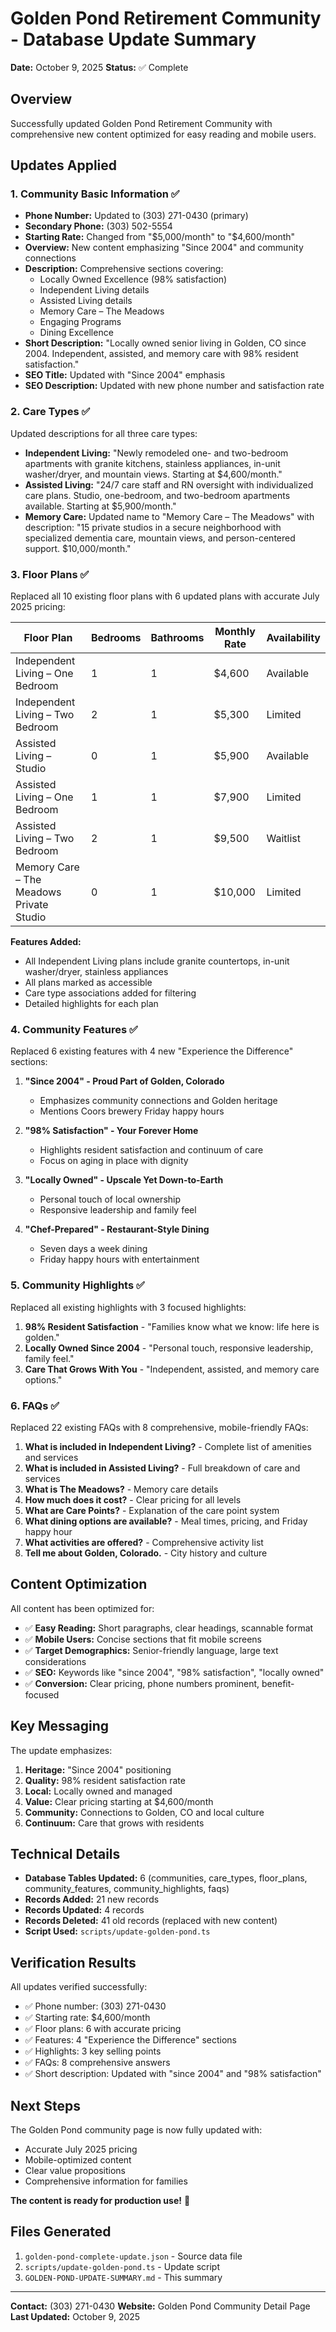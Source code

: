 # Golden Pond Retirement Community - Database Update Summary

**Date:** October 9, 2025
**Status:** ✅ Complete

## Overview

Successfully updated Golden Pond Retirement Community with comprehensive new content optimized for easy reading and mobile users.

## Updates Applied

### 1. Community Basic Information ✅
- **Phone Number:** Updated to (303) 271-0430 (primary)
- **Secondary Phone:** (303) 502-5554
- **Starting Rate:** Changed from "$5,000/month" to "$4,600/month"
- **Overview:** New content emphasizing "Since 2004" and community connections
- **Description:** Comprehensive sections covering:
  - Locally Owned Excellence (98% satisfaction)
  - Independent Living details
  - Assisted Living details
  - Memory Care – The Meadows
  - Engaging Programs
  - Dining Excellence
- **Short Description:** "Locally owned senior living in Golden, CO since 2004. Independent, assisted, and memory care with 98% resident satisfaction."
- **SEO Title:** Updated with "Since 2004" emphasis
- **SEO Description:** Updated with new phone number and satisfaction rate

### 2. Care Types ✅
Updated descriptions for all three care types:

- **Independent Living:** "Newly remodeled one- and two-bedroom apartments with granite kitchens, stainless appliances, in-unit washer/dryer, and mountain views. Starting at $4,600/month."
- **Assisted Living:** "24/7 care staff and RN oversight with individualized care plans. Studio, one-bedroom, and two-bedroom apartments available. Starting at $5,900/month."
- **Memory Care:** Updated name to "Memory Care – The Meadows" with description: "15 private studios in a secure neighborhood with specialized dementia care, mountain views, and person-centered support. $10,000/month."

### 3. Floor Plans ✅
Replaced all 10 existing floor plans with 6 updated plans with accurate July 2025 pricing:

| Floor Plan | Bedrooms | Bathrooms | Monthly Rate | Availability |
|------------|----------|-----------|--------------|--------------|
| Independent Living – One Bedroom | 1 | 1 | $4,600 | Available |
| Independent Living – Two Bedroom | 2 | 1 | $5,300 | Limited |
| Assisted Living – Studio | 0 | 1 | $5,900 | Available |
| Assisted Living – One Bedroom | 1 | 1 | $7,900 | Limited |
| Assisted Living – Two Bedroom | 2 | 1 | $9,500 | Waitlist |
| Memory Care – The Meadows Private Studio | 0 | 1 | $10,000 | Limited |

**Features Added:**
- All Independent Living plans include granite countertops, in-unit washer/dryer, stainless appliances
- All plans marked as accessible
- Care type associations added for filtering
- Detailed highlights for each plan

### 4. Community Features ✅
Replaced 6 existing features with 4 new "Experience the Difference" sections:

1. **"Since 2004" - Proud Part of Golden, Colorado**
   - Emphasizes community connections and Golden heritage
   - Mentions Coors brewery Friday happy hours

2. **"98% Satisfaction" - Your Forever Home**
   - Highlights resident satisfaction and continuum of care
   - Focus on aging in place with dignity

3. **"Locally Owned" - Upscale Yet Down-to-Earth**
   - Personal touch of local ownership
   - Responsive leadership and family feel

4. **"Chef-Prepared" - Restaurant-Style Dining**
   - Seven days a week dining
   - Friday happy hours with entertainment

### 5. Community Highlights ✅
Replaced all existing highlights with 3 focused highlights:

1. **98% Resident Satisfaction** - "Families know what we know: life here is golden."
2. **Locally Owned Since 2004** - "Personal touch, responsive leadership, family feel."
3. **Care That Grows With You** - "Independent, assisted, and memory care options."

### 6. FAQs ✅
Replaced 22 existing FAQs with 8 comprehensive, mobile-friendly FAQs:

1. **What is included in Independent Living?** - Complete list of amenities and services
2. **What is included in Assisted Living?** - Full breakdown of care and services
3. **What is The Meadows?** - Memory care details
4. **How much does it cost?** - Clear pricing for all levels
5. **What are Care Points?** - Explanation of the care point system
6. **What dining options are available?** - Meal times, pricing, and Friday happy hour
7. **What activities are offered?** - Comprehensive activity list
8. **Tell me about Golden, Colorado.** - City history and culture

## Content Optimization

All content has been optimized for:
- ✅ **Easy Reading:** Short paragraphs, clear headings, scannable format
- ✅ **Mobile Users:** Concise sections that fit mobile screens
- ✅ **Target Demographics:** Senior-friendly language, large text considerations
- ✅ **SEO:** Keywords like "since 2004", "98% satisfaction", "locally owned"
- ✅ **Conversion:** Clear pricing, phone numbers prominent, benefit-focused

## Key Messaging

The update emphasizes:
1. **Heritage:** "Since 2004" positioning
2. **Quality:** 98% resident satisfaction rate
3. **Local:** Locally owned and managed
4. **Value:** Clear pricing starting at $4,600/month
5. **Community:** Connections to Golden, CO and local culture
6. **Continuum:** Care that grows with residents

## Technical Details

- **Database Tables Updated:** 6 (communities, care_types, floor_plans, community_features, community_highlights, faqs)
- **Records Added:** 21 new records
- **Records Updated:** 4 records
- **Records Deleted:** 41 old records (replaced with new content)
- **Script Used:** `scripts/update-golden-pond.ts`

## Verification Results

All updates verified successfully:
- ✅ Phone number: (303) 271-0430
- ✅ Starting rate: $4,600/month
- ✅ Floor plans: 6 with accurate pricing
- ✅ Features: 4 "Experience the Difference" sections
- ✅ Highlights: 3 key selling points
- ✅ FAQs: 8 comprehensive answers
- ✅ Short description: Updated with "since 2004" and "98% satisfaction"

## Next Steps

The Golden Pond community page is now fully updated with:
- Accurate July 2025 pricing
- Mobile-optimized content
- Clear value propositions
- Comprehensive information for families

**The content is ready for production use!** 🎉

## Files Generated

1. `golden-pond-complete-update.json` - Source data file
2. `scripts/update-golden-pond.ts` - Update script
3. `GOLDEN-POND-UPDATE-SUMMARY.md` - This summary

---

**Contact:** (303) 271-0430
**Website:** Golden Pond Community Detail Page
**Last Updated:** October 9, 2025
